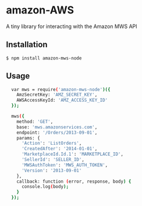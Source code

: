 # amazon-AWS
A tiny library for interacting with the Amazon MWS API

## Installation
`$ npm install amazon-mws-node`

## Usage
```sh
  var mws = require('amazon-mws-node')({
    AmzSecretKey: 'AMZ_SECRET_KEY',
    AWSAccessKeyId: 'AMZ_ACCESS_KEY_ID'
  });

  mws({
    method: 'GET',
    base: 'mws.amazonservices.com',
    endpoint: '/Orders/2013-09-01',
    params: {
      'Action': 'ListOrders',
      'CreatedAfter': '2014-01-01',
      'MarketplaceId.Id.1': 'MARKETPLACE_ID',
      'SellerId': 'SELLER_ID',
      'MWSAuthToken': 'MWS_AUTH_TOKEN',
      'Version': '2013-09-01'
    },
    callback: function (error, response, body) {
      console.log(body);
    }
  });
```

